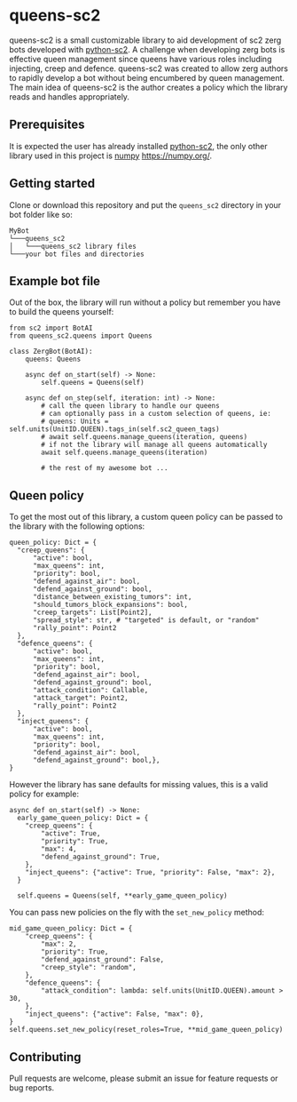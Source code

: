 # queens-sc2
queens-sc2 is a small customizable library to aid development of sc2 zerg bots developed with [python-sc2](https://github.com/BurnySc2/python-sc2). A challenge when developing zerg bots is effective queen management since queens have various roles including injecting, creep and defence. 
queens-sc2 was created to allow zerg authors to rapidly develop a bot without being encumbered by queen management. The main idea of queens-sc2 is the author creates a policy which the library reads and handles appropriately.

## Prerequisites 
It is expected the user has already installed [python-sc2](https://github.com/BurnySc2/python-sc2), the only other library used in this project is [numpy](https://numpy.org/) https://numpy.org/.

## Getting started
Clone or download this repository and put the `queens_sc2` directory in your bot folder like so:
```
MyBot
└───queens_sc2
│   └───queens_sc2 library files
└───your bot files and directories
```

## Example bot file
Out of the box, the library will run without a policy but remember you have to build the queens yourself:
```
from sc2 import BotAI
from queens_sc2.queens import Queens

class ZergBot(BotAI):
    queens: Queens
    
    async def on_start(self) -> None:
        self.queens = Queens(self)
        
    async def on_step(self, iteration: int) -> None:
        # call the queen library to handle our queens
        # can optionally pass in a custom selection of queens, ie:
        # queens: Units = self.units(UnitID.QUEEN).tags_in(self.sc2_queen_tags)
        # await self.queens.manage_queens(iteration, queens)
        # if not the library will manage all queens automatically
        await self.queens.manage_queens(iteration)
        
        # the rest of my awesome bot ...
```

## Queen policy
To get the most out of this library, a custom queen policy can be passed to the library with the following options:
```
queen_policy: Dict = {
  "creep_queens": {
      "active": bool,
      "max_queens": int,
      "priority": bool,
      "defend_against_air": bool,
      "defend_against_ground": bool,
      "distance_between_existing_tumors": int,
      "should_tumors_block_expansions": bool,
      "creep_targets": List[Point2],
      "spread_style": str, # "targeted" is default, or "random"
      "rally_point": Point2
  },
  "defence_queens": {
      "active": bool,
      "max_queens": int,
      "priority": bool,
      "defend_against_air": bool,
      "defend_against_ground": bool,
      "attack_condition": Callable,
      "attack_target": Point2,
      "rally_point": Point2
  },
  "inject_queens": {
      "active": bool,
      "max_queens": int,
      "priority": bool,
      "defend_against_air": bool,
      "defend_against_ground": bool,},
}
```

However the library has sane defaults for missing values, this is a valid policy for example:
```
async def on_start(self) -> None:
  early_game_queen_policy: Dict = {
    "creep_queens": {
        "active": True,
        "priority": True,
        "max": 4,
        "defend_against_ground": True,
    },
    "inject_queens": {"active": True, "priority": False, "max": 2},
  }
  
  self.queens = Queens(self, **early_game_queen_policy)
```

You can pass new policies on the fly with the `set_new_policy` method:
```
mid_game_queen_policy: Dict = {
    "creep_queens": {
        "max": 2,
        "priority": True,
        "defend_against_ground": False,
        "creep_style": "random",
    },
    "defence_queens": {
        "attack_condition": lambda: self.units(UnitID.QUEEN).amount > 30,
    },
    "inject_queens": {"active": False, "max": 0},
}
self.queens.set_new_policy(reset_roles=True, **mid_game_queen_policy)
```

## Contributing
Pull requests are welcome, please submit an issue for feature requests or bug reports.
